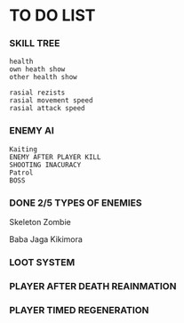 # TO DO LIST
### SKILL TREE
```
health
own heath show
other health show 

rasial rezists
rasial movement speed
rasial attack speed
```
### ENEMY AI
```
Kaiting
ENEMY AFTER PLAYER KILL
SHOOTING INACURACY
Patrol
BOSS
```
### DONE 2/5 TYPES OF ENEMIES 
Skeleton
Zombie

Baba Jaga
Kikimora
### LOOT SYSTEM
### PLAYER AFTER DEATH REAINMATION
### PLAYER TIMED REGENERATION